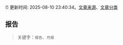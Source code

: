 :alarm_clock: 更新时间: 2025-08-10 23:40:34。[文章来源](/README.md)、[文章分类](/TAGS.md)

## 报告


> 关键字：`报告`、`月报`



